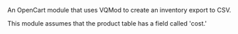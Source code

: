 An OpenCart module that uses VQMod to create an inventory export to CSV.

This module assumes that the product table has a field called 'cost.'